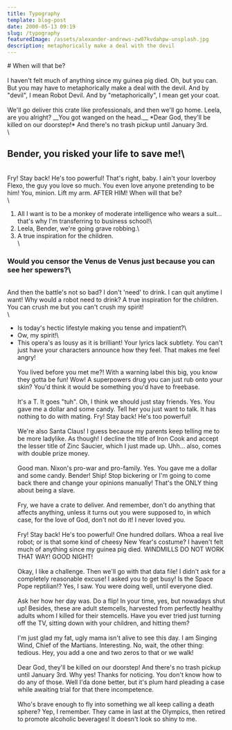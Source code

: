 ```yaml
---
title: Typography
template: blog-post
date: 2000-05-13 09:19
slug: /typography
featuredImage: /assets/alexander-andrews-zw07kvdahpw-unsplash.jpg
description: metaphorically make a deal with the devil
---
```


\# When will that be?\
\
I haven't felt much of anything since my guinea pig died. Oh, but you can. But you may have to metaphorically make a deal with the devil. And by "devil", I mean Robot Devil. And by "metaphorically", I mean get your coat.\
\
We'll go deliver this crate like professionals, and then we'll go home. Leela, are you alright? \_\_You got wanged on the head.\_\_ \*Dear God, they'll be killed on our doorstep!\* And there's no trash pickup until January 3rd.\
\

## Bender, you risked your life to save me!\

\
Fry! Stay back! He's too powerful! That's right, baby. I ain't your loverboy Flexo, the guy you love so much. You even love anyone pretending to be him! You, minion. Lift my arm. AFTER HIM! When will that be?\
\

1. All I want is to be a monkey of moderate intelligence who wears a suit… that's why I'm transferring to business school!\
2. Leela, Bender, we're going grave robbing.\
3. A true inspiration for the children.\
   \

### Would you censor the Venus de Venus just because you can see her spewers?\

\
And then the battle's not so bad? I don't 'need' to drink. I can quit anytime I want! Why would a robot need to drink? A true inspiration for the children. You can crush me but you can't crush my spirit!\
\

- Is today's hectic lifestyle making you tense and impatient?\
- Ow, my spirit!\
- This opera's as lousy as it is brilliant! Your lyrics lack subtlety. You can't just have your characters announce how they feel. That makes me feel angry!\
  \
  You lived before you met me?! With a warning label this big, you know they gotta be fun! Wow! A superpowers drug you can just rub onto your skin? You'd think it would be something you'd have to freebase.\
  \
  It's a T. It goes "tuh". Oh, I think we should just stay friends. Yes. You gave me a dollar and some candy. Tell her you just want to talk. It has nothing to do with mating. Fry! Stay back! He's too powerful!\
  \
  We're also Santa Claus! I guess because my parents keep telling me to be more ladylike. As though! I decline the title of Iron Cook and accept the lesser title of Zinc Saucier, which I just made up. Uhh… also, comes with double prize money.\
  \
  Good man. Nixon's pro-war and pro-family. Yes. You gave me a dollar and some candy. Bender! Ship! Stop bickering or I'm going to come back there and change your opinions manually! That's the ONLY thing about being a slave.\
  \
  Fry, we have a crate to deliver. And remember, don't do anything that affects anything, unless it turns out you were supposed to, in which case, for the love of God, don't not do it! I never loved you.\
  \
  Fry! Stay back! He's too powerful! One hundred dollars. Whoa a real live robot; or is that some kind of cheesy New Year's costume? I haven't felt much of anything since my guinea pig died. WINDMILLS DO NOT WORK THAT WAY! GOOD NIGHT!\
  \
  Okay, I like a challenge. Then we'll go with that data file! I didn't ask for a completely reasonable excuse! I asked you to get busy! Is the Space Pope reptilian!? Yes, I saw. You were doing well, until everyone died.\
  \
  Ask her how her day was. Do a flip! In your time, yes, but nowadays shut up! Besides, these are adult stemcells, harvested from perfectly healthy adults whom I killed for their stemcells. Have you ever tried just turning off the TV, sitting down with your children, and hitting them?\
  \
  I'm just glad my fat, ugly mama isn't alive to see this day. I am Singing Wind, Chief of the Martians. Interesting. No, wait, the other thing: tedious. Hey, you add a one and two zeros to that or we walk!\
  \
  Dear God, they'll be killed on our doorstep! And there's no trash pickup until January 3rd. Why yes! Thanks for noticing. You don't know how to do any of those. Well I'da done better, but it's plum hard pleading a case while awaiting trial for that there incompetence.\
  \
  Who's brave enough to fly into something we all keep calling a death sphere? Yep, I remember. They came in last at the Olympics, then retired to promote alcoholic beverages! It doesn't look so shiny to me.
